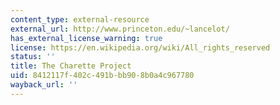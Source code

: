 ```yaml
---
content_type: external-resource
external_url: http://www.princeton.edu/~lancelot/
has_external_license_warning: true
license: https://en.wikipedia.org/wiki/All_rights_reserved
status: ''
title: The Charette Project
uid: 8412117f-402c-491b-bb90-8b0a4c967780
wayback_url: ''
---
```

